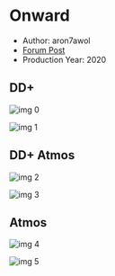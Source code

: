 # Onward

* Author: aron7awol
* [Forum Post](https://www.avsforum.com/threads/bass-eq-for-filtered-movies.2995212/post-59413186)
* Production Year: 2020

## DD+

![img 0](https://i.imgur.com/LI5CSb1.jpg)

![img 1](https://i.imgur.com/pP7y6gf.png)

## DD+ Atmos

![img 2](https://i.imgur.com/Jmnn3WH.jpg)

![img 3](https://i.imgur.com/JpGRdAT.png)

## Atmos

![img 4](https://i.imgur.com/k4FCgwx.jpg)

![img 5](https://i.imgur.com/5zaxEry.png)

